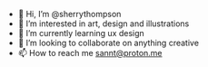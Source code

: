 - 👋 Hi, I’m @sherrythompson
- 👀 I’m interested in art, design and illustrations
- 🌱 I’m currently learning ux design
- 💞️ I’m looking to collaborate on anything creative
- 📫 How to reach me sannt@proton.me

<!---
sherrythompson/sherrythompson is a ✨ special ✨ repository because its `README.md` (this file) appears on your GitHub profile.
You can click the Preview link to take a look at your changes.
--->
